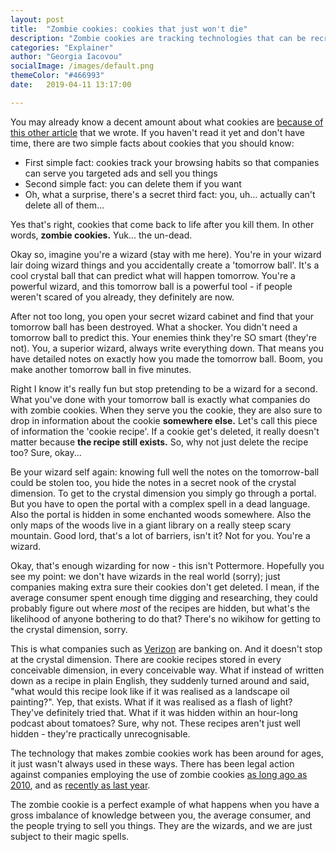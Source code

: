 ```yaml
---
layout: post
title:  "Zombie cookies: cookies that just won't die"
description: "Zombie cookies are tracking technologies that can be recreated even after deletion by a user."
categories: "Explainer"
author: "Georgia Iacovou"
socialImage: /images/default.png
themeColor: "#466993"
date:   2019-04-11 13:17:00

---
```


You may already know a decent amount about what cookies are [because of this other article](https://metomic.io/blog/main/2019/04/09/help-i-dont-know-what-cookies-are.html) that we wrote. If you haven't read it yet and don't have time, there are two simple facts about cookies that you should know:

- First simple fact: cookies track your browsing habits so that companies can serve you targeted ads and sell you things
- Second simple fact: you can delete them if you want
- Oh, what a surprise, there's a secret third fact: you, uh... actually can't delete all of them...

Yes that's right, cookies that come back to life after you kill them. In other words, **zombie cookies.** Yuk... the un-dead.

Okay so, imagine you're a wizard (stay with me here). You're in your wizard lair doing wizard things and you accidentally create a 'tomorrow ball'. It's a cool crystal ball that can predict what will happen tomorrow. You're a powerful wizard, and this tomorrow ball is a powerful tool - if people weren't scared of you already, they definitely are now.

After not too long, you open your secret wizard cabinet and find that your tomorrow ball has been destroyed. What a shocker. You didn't need a tomorrow ball to predict this. Your enemies think they're SO smart (they're not). You, a superior wizard, always write everything down. That means you have detailed notes on exactly how you made the tomorrow ball. Boom, you make another tomorrow ball in five minutes.

Right I know it's really fun but stop pretending to be a wizard for a second. What you've done with your tomorrow ball is exactly what companies do with zombie cookies. When they serve you the cookie, they are also sure to drop in information about the cookie **somewhere else.** Let's call this piece of information the 'cookie recipe'. If a cookie get's deleted, it really doesn't matter because **the recipe still exists.**  So, why not just delete the recipe too? Sure, okay... 

Be your wizard self again: knowing full well the notes on the tomorrow-ball could be stolen too, you hide the notes in a secret nook of the crystal dimension. To get to the crystal dimension you simply go through a portal. But you have to open the portal with a complex spell in a dead language. Also the portal is hidden in some enchanted woods somewhere. Also the only maps of the woods live in a giant library on a really steep scary mountain. Good lord, that's a lot of barriers, isn't it? Not for you. You're a wizard.

Okay, that's enough wizarding for now - this isn't Pottermore. Hopefully you see my point: we don't have wizards in the real world (sorry); just companies making extra sure their cookies don't get deleted. I mean, if the average consumer spent enough time digging and researching, they could probably figure out where *most* of the recipes are hidden, but what's the likelihood of anyone bothering to do that? There's no wikihow for getting to the crystal dimension, sorry.

This is what companies such as [Verizon](https://arstechnica.com/tech-policy/2017/09/verizon-customers-can-sue-ad-company-over-zombie-cookies-judges-rule/) are banking on. And it doesn't stop at the crystal dimension. There are cookie recipes stored in every conceivable dimension, in every conceivable way. What if instead of written down as a recipe in plain English, they suddenly turned around and said, "what would this recipe look like if it was realised as a landscape oil painting?". Yep, that exists. What if it was realised as a flash of light? They've definitely tried that. What if it was hidden within an hour-long podcast about tomatoes? Sure, why not. These recipes aren't just well hidden - they're practically unrecognisable.

The technology that makes zombie cookies work has been around for ages, it just wasn't always used in these ways. There has been legal action against companies employing the use of zombie cookies [as long ago as 2010](https://www.bbc.co.uk/news/technology-10787882), and as [recently as last year](https://www.mediapost.com/publications/article/320788/consumers-press-case-against-turn-over-zombie-co.html).

The zombie cookie is a perfect example of what happens when you have a gross imbalance of knowledge between you, the average consumer, and the people trying to sell you things. They are the wizards, and we are just subject to their magic spells.